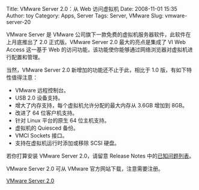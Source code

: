 Title: VMware Server 2.0：从 Web 访问虚拟机
Date: 2008-11-01 15:35
Author: toy
Category: Apps, Server
Tags: Server, VMware
Slug: vmware-server-20

VMware Server 是 VMware
公司旗下一款免费的虚拟机服务器软件，此软件在上月底推出了 2.0
正式版。VMware Server 2.0 最大的亮点是集成了 VI Web Access 这一基于 Web
的访问功能，该功能使你能够通过网络浏览器对虚拟机进行配置和管理。

当然，VMware Server 2.0 新增加的功能还不止于此，相比于 1.0
版，有如下特性值得注意：

-   VMware 远程控制台。
-   USB 2.0 设备支持。
-   增大了内存支持，每个虚拟机允许分配的最大内存从 3.6GB 增加到 8GB。
-   改进了 64 位客户机支持。
-   针对 Linux 平台的原生 64 位主机支持。
-   虚拟机的 Quiesced 备份。
-   VMCI Sockets 接口。
-   支持在虚拟机运行时添加或移除 SCSI 硬盘。

若你打算安装 VMware Server 2.0，请留意 Release Notes
中的[已知问题列表](http://www.vmware.com/support/server2/doc/releasenotes_vmserver2.html#issues)。

VMware Server 2.0 可从 VMware 官方网站下载，注意需要注册。

[VMware Server 2.0](http://www.vmware.com/go/getserver)
